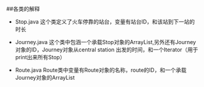 ##各类的解释

* Stop.java
这个类定义了火车停靠的站台，变量有站台ID，和该站到下一站的时长

* Journey.java
这个类中包涵一个承载Stop对象的ArrayList,另外还有Journey对象的ID，Journey对象从central station 出发的时间，和一个Iterator（用于print出来所有Stop）

* Route.java
Route类中变量有Route对象的名称，route的ID，和一个承载Journey对象的ArrayList

